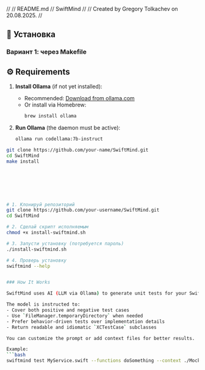 //
//  README.md
//  SwiftMind
//
//  Created by Gregory Tolkachev on 20.08.2025.
//

## 🚀 Установка

### Вариант 1: через Makefile

## ⚙️ Requirements

1. **Install Ollama** (if not yet installed):
   - Recommended: [Download from ollama.com](https://ollama.com/download)
   - Or install via Homebrew:
     ```bash
     brew install ollama
     ```

2. **Run Ollama** (the daemon must be active):
   ```bash
   ollama run codellama:7b-instruct

```bash
git clone https://github.com/your-name/SwiftMind.git
cd SwiftMind
make install







# 1. Клонируй репозиторий
git clone https://github.com/your-username/SwiftMind.git
cd SwiftMind

# 2. Сделай скрипт исполняемым
chmod +x install-swiftmind.sh

# 3. Запусти установку (потребуется пароль)
./install-swiftmind.sh

# 4. Проверь установку
swiftmind --help


### How It Works

SwiftMind uses AI (LLM via Ollama) to generate unit tests for your Swift code.

The model is instructed to:
- Cover both positive and negative test cases
- Use `FileManager.temporaryDirectory` when needed
- Prefer behavior-driven tests over implementation details
- Return readable and idiomatic `XCTestCase` subclasses

You can customize the prompt or add context files for better results.

Example:
```bash
swiftmind test MyService.swift --functions doSomething --context ./Mocks.swift
